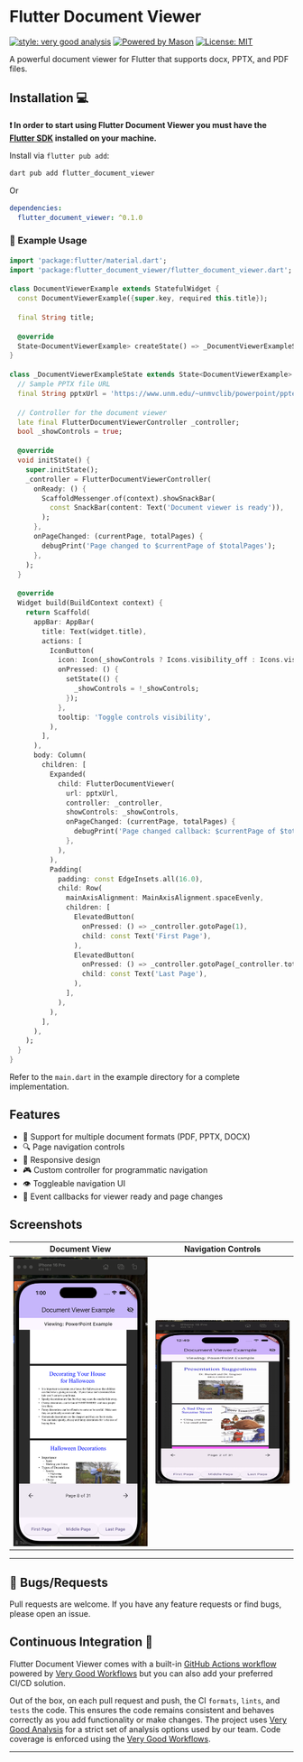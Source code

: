 # Flutter Document Viewer

[![style: very good analysis][very_good_analysis_badge]][very_good_analysis_link]
[![Powered by Mason](https://img.shields.io/endpoint?url=https%3A%2F%2Ftinyurl.com%2Fmason-badge)](https://github.com/felangel/mason)
[![License: MIT][license_badge]][license_link]

A powerful document viewer for Flutter that supports docx, PPTX, and PDF files.

## Installation 💻

**❗ In order to start using Flutter Document Viewer you must have the [Flutter SDK][flutter_install_link] installed on your machine.**

Install via `flutter pub add`:

```sh
dart pub add flutter_document_viewer
```
Or

```yaml
dependencies:
  flutter_document_viewer: ^0.1.0
```

### 🚀 Example Usage

```dart
import 'package:flutter/material.dart';
import 'package:flutter_document_viewer/flutter_document_viewer.dart';

class DocumentViewerExample extends StatefulWidget {
  const DocumentViewerExample({super.key, required this.title});

  final String title;

  @override
  State<DocumentViewerExample> createState() => _DocumentViewerExampleState();
}

class _DocumentViewerExampleState extends State<DocumentViewerExample> {
  // Sample PPTX file URL
  final String pptxUrl = 'https://www.unm.edu/~unmvclib/powerpoint/pptexamples.ppt';
  
  // Controller for the document viewer
  late final FlutterDocumentViewerController _controller;
  bool _showControls = true;

  @override
  void initState() {
    super.initState();
    _controller = FlutterDocumentViewerController(
      onReady: () {
        ScaffoldMessenger.of(context).showSnackBar(
          const SnackBar(content: Text('Document viewer is ready')),
        );
      },
      onPageChanged: (currentPage, totalPages) {
        debugPrint('Page changed to $currentPage of $totalPages');
      },
    );
  }

  @override
  Widget build(BuildContext context) {
    return Scaffold(
      appBar: AppBar(
        title: Text(widget.title),
        actions: [
          IconButton(
            icon: Icon(_showControls ? Icons.visibility_off : Icons.visibility),
            onPressed: () {
              setState(() {
                _showControls = !_showControls;
              });
            },
            tooltip: 'Toggle controls visibility',
          ),
        ],
      ),
      body: Column(
        children: [
          Expanded(
            child: FlutterDocumentViewer(
              url: pptxUrl,
              controller: _controller,
              showControls: _showControls,
              onPageChanged: (currentPage, totalPages) {
                debugPrint('Page changed callback: $currentPage of $totalPages');
              },
            ),
          ),
          Padding(
            padding: const EdgeInsets.all(16.0),
            child: Row(
              mainAxisAlignment: MainAxisAlignment.spaceEvenly,
              children: [
                ElevatedButton(
                  onPressed: () => _controller.gotoPage(1),
                  child: const Text('First Page'),
                ),
                ElevatedButton(
                  onPressed: () => _controller.gotoPage(_controller.totalPages),
                  child: const Text('Last Page'),
                ),
              ],
            ),
          ),
        ],
      ),
    );
  }
}
```

Refer to the `main.dart` in the example directory for a complete implementation.

## Features

- 📄 Support for multiple document formats (PDF, PPTX, DOCX)
- 🔍 Page navigation controls
- 📱 Responsive design
- 🎮 Custom controller for programmatic navigation
- 👁️ Toggleable navigation UI
- 🔔 Event callbacks for viewer ready and page changes

## Screenshots

| Document View | Navigation Controls |
|---------------|-------------------|
| <img src="https://github.com/PeterAkande/flutter_document_viewer//raw/main/assets/screenshot.png" width="250"> | <img src="https://github.com/PeterAkande/flutter_document_viewer//raw/main/assets/screen.gif" width="250"> |

---

## 🐛 Bugs/Requests

Pull requests are welcome. If you have any feature requests or find bugs, please open an issue.

## Continuous Integration 🤖

Flutter Document Viewer comes with a built-in [GitHub Actions workflow][github_actions_link] powered by [Very Good Workflows][very_good_workflows_link] but you can also add your preferred CI/CD solution.

Out of the box, on each pull request and push, the CI `formats`, `lints`, and `tests` the code. This ensures the code remains consistent and behaves correctly as you add functionality or make changes. The project uses [Very Good Analysis][very_good_analysis_link] for a strict set of analysis options used by our team. Code coverage is enforced using the [Very Good Workflows][very_good_coverage_link].

---

[flutter_install_link]: https://docs.flutter.dev/get-started/install
[github_actions_link]: https://docs.github.com/en/actions/learn-github-actions
[license_badge]: https://img.shields.io/badge/license-MIT-blue.svg
[license_link]: https://opensource.org/licenses/MIT
[very_good_analysis_badge]: https://img.shields.io/badge/style-very_good_analysis-B22C89.svg
[very_good_analysis_link]: https://pub.dev/packages/very_good_analysis
[very_good_cli_link]: https://pub.dev/packages/very_good_cli
[very_good_coverage_link]: https://github.com/marketplace/actions/very-good-coverage
[very_good_workflows_link]: https://github.com/VeryGoodOpenSource/very_good_workflows
